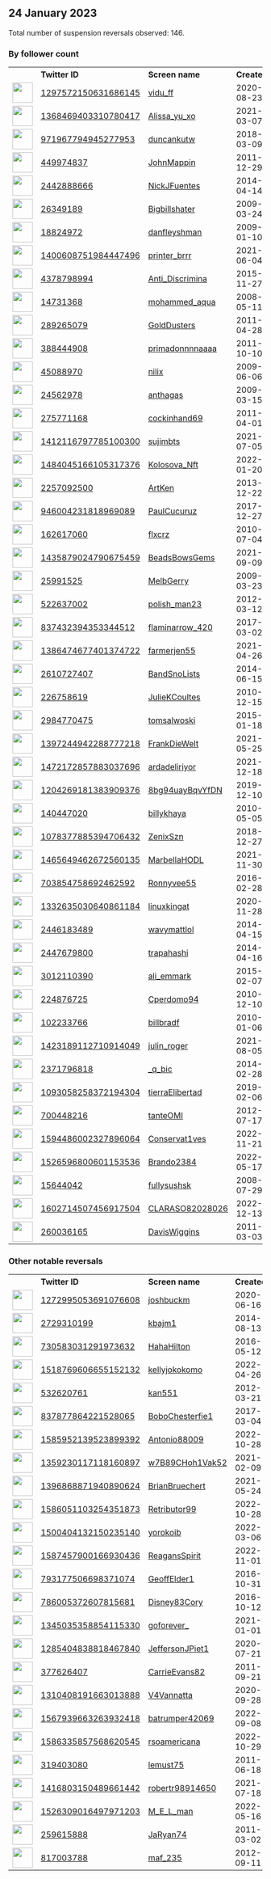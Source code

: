 
## 24 January 2023
Total number of suspension reversals observed: 146.

### By follower count
<table><tr><th></th><th align="left">Twitter ID</th><th align="left">Screen name</th>
<th align="left">Created</th><th align="left">Status</th><th align="left">Suspended</th><th align="left">Followers</th>
<tr><td><a href="https://pbs.twimg.com/profile_images/1520180898767032323/NLma2e0D_normal.jpg"><img src="https://pbs.twimg.com/profile_images/1520180898767032323/NLma2e0D_normal.jpg" width="40px" height="40px" align="center"/></a></td><td><a href="https://twitter.com/intent/user?user_id=1297572150631686145">1297572150631686145</a></td><td><a href="https://twitter.com/vidu_ff">vidu_ff</a></td><td>2020-08-23</td><td align="center"></td><td>2023-01-19</td><td>296469</td></tr>
<tr><td><a href="https://pbs.twimg.com/profile_images/1422438578970234888/LG7dt_pP_normal.jpg"><img src="https://pbs.twimg.com/profile_images/1422438578970234888/LG7dt_pP_normal.jpg" width="40px" height="40px" align="center"/></a></td><td><a href="https://twitter.com/intent/user?user_id=1368469403310780417">1368469403310780417</a></td><td><a href="https://twitter.com/Alissa_yu_xo">Alissa_yu_xo</a></td><td>2021-03-07</td><td align="center"></td><td>2022-03-11</td><td>287848</td></tr>
<tr><td><a href="https://pbs.twimg.com/profile_images/1495375855949778951/5C85Adxz_normal.jpg"><img src="https://pbs.twimg.com/profile_images/1495375855949778951/5C85Adxz_normal.jpg" width="40px" height="40px" align="center"/></a></td><td><a href="https://twitter.com/intent/user?user_id=971967794945277953">971967794945277953</a></td><td><a href="https://twitter.com/duncankutw">duncankutw</a></td><td>2018-03-09</td><td align="center"></td><td>2023-01-18</td><td>272287</td></tr>
<tr><td><a href="https://pbs.twimg.com/profile_images/1383851137132945417/RaBQj6Cu_normal.jpg"><img src="https://pbs.twimg.com/profile_images/1383851137132945417/RaBQj6Cu_normal.jpg" width="40px" height="40px" align="center"/></a></td><td><a href="https://twitter.com/intent/user?user_id=449974837">449974837</a></td><td><a href="https://twitter.com/JohnMappin">JohnMappin</a></td><td>2011-12-29</td><td align="center"></td><td></td><td>151087</td></tr>
<tr><td><a href="https://pbs.twimg.com/profile_images/1617875006343761928/e4foWyba_normal.jpg"><img src="https://pbs.twimg.com/profile_images/1617875006343761928/e4foWyba_normal.jpg" width="40px" height="40px" align="center"/></a></td><td><a href="https://twitter.com/intent/user?user_id=2442888666">2442888666</a></td><td><a href="https://twitter.com/NickJFuentes">NickJFuentes</a></td><td>2014-04-14</td><td align="center">✔️</td><td></td><td>123437</td></tr>
<tr><td><a href="https://pbs.twimg.com/profile_images/1371775537304190980/PuuWf82n_normal.jpg"><img src="https://pbs.twimg.com/profile_images/1371775537304190980/PuuWf82n_normal.jpg" width="40px" height="40px" align="center"/></a></td><td><a href="https://twitter.com/intent/user?user_id=26349189">26349189</a></td><td><a href="https://twitter.com/Bigbillshater">Bigbillshater</a></td><td>2009-03-24</td><td align="center"></td><td></td><td>37704</td></tr>
<tr><td><a href="https://abs.twimg.com/sticky/default_profile_images/default_profile_normal.png"><img src="https://abs.twimg.com/sticky/default_profile_images/default_profile_normal.png" width="40px" height="40px" align="center"/></a></td><td><a href="https://twitter.com/intent/user?user_id=18824972">18824972</a></td><td><a href="https://twitter.com/danfleyshman">danfleyshman</a></td><td>2009-01-10</td><td align="center"></td><td></td><td>28854</td></tr>
<tr><td><a href="https://pbs.twimg.com/profile_images/1617721421014106112/CQGG9MSM_normal.jpg"><img src="https://pbs.twimg.com/profile_images/1617721421014106112/CQGG9MSM_normal.jpg" width="40px" height="40px" align="center"/></a></td><td><a href="https://twitter.com/intent/user?user_id=1400608751984447496">1400608751984447496</a></td><td><a href="https://twitter.com/printer_brrr">printer_brrr</a></td><td>2021-06-04</td><td align="center"></td><td>2023-01-12</td><td>10336</td></tr>
<tr><td><a href="https://pbs.twimg.com/profile_images/1267387499975897088/e1m_Gtlg_normal.jpg"><img src="https://pbs.twimg.com/profile_images/1267387499975897088/e1m_Gtlg_normal.jpg" width="40px" height="40px" align="center"/></a></td><td><a href="https://twitter.com/intent/user?user_id=4378798994">4378798994</a></td><td><a href="https://twitter.com/Anti_Discrimina">Anti_Discrimina</a></td><td>2015-11-27</td><td align="center"></td><td>2023-01-19</td><td>5607</td></tr>
<tr><td><a href="https://pbs.twimg.com/profile_images/1320478310313451524/6W26UHWS_normal.jpg"><img src="https://pbs.twimg.com/profile_images/1320478310313451524/6W26UHWS_normal.jpg" width="40px" height="40px" align="center"/></a></td><td><a href="https://twitter.com/intent/user?user_id=14731368">14731368</a></td><td><a href="https://twitter.com/mohammed_aqua">mohammed_aqua</a></td><td>2008-05-11</td><td align="center"></td><td>2022-12-07</td><td>5011</td></tr>
<tr><td><a href="https://pbs.twimg.com/profile_images/1598680474187988994/uJ7RS1iW_normal.jpg"><img src="https://pbs.twimg.com/profile_images/1598680474187988994/uJ7RS1iW_normal.jpg" width="40px" height="40px" align="center"/></a></td><td><a href="https://twitter.com/intent/user?user_id=289265079">289265079</a></td><td><a href="https://twitter.com/GoldDusters">GoldDusters</a></td><td>2011-04-28</td><td align="center"></td><td>2023-01-03</td><td>4515</td></tr>
<tr><td><a href="https://pbs.twimg.com/profile_images/1604379819986255872/0ujz-Fhd_normal.jpg"><img src="https://pbs.twimg.com/profile_images/1604379819986255872/0ujz-Fhd_normal.jpg" width="40px" height="40px" align="center"/></a></td><td><a href="https://twitter.com/intent/user?user_id=388444908">388444908</a></td><td><a href="https://twitter.com/primadonnnnaaaa">primadonnnnaaaa</a></td><td>2011-10-10</td><td align="center"></td><td>2023-01-19</td><td>3900</td></tr>
<tr><td><a href="https://pbs.twimg.com/profile_images/1512616061417541632/xxNLcmNG_normal.jpg"><img src="https://pbs.twimg.com/profile_images/1512616061417541632/xxNLcmNG_normal.jpg" width="40px" height="40px" align="center"/></a></td><td><a href="https://twitter.com/intent/user?user_id=45088970">45088970</a></td><td><a href="https://twitter.com/nilix">nilix</a></td><td>2009-06-06</td><td align="center"></td><td>2022-05-04</td><td>3218</td></tr>
<tr><td><a href="https://pbs.twimg.com/profile_images/1490688765031030784/Voh7zI0f_normal.jpg"><img src="https://pbs.twimg.com/profile_images/1490688765031030784/Voh7zI0f_normal.jpg" width="40px" height="40px" align="center"/></a></td><td><a href="https://twitter.com/intent/user?user_id=24562978">24562978</a></td><td><a href="https://twitter.com/anthagas">anthagas</a></td><td>2009-03-15</td><td align="center"></td><td>2023-01-18</td><td>3046</td></tr>
<tr><td><a href="https://pbs.twimg.com/profile_images/3249867325/f88573cff171018dbdfacf0cc3f68bc9_normal.jpeg"><img src="https://pbs.twimg.com/profile_images/3249867325/f88573cff171018dbdfacf0cc3f68bc9_normal.jpeg" width="40px" height="40px" align="center"/></a></td><td><a href="https://twitter.com/intent/user?user_id=275771168">275771168</a></td><td><a href="https://twitter.com/cockinhand69">cockinhand69</a></td><td>2011-04-01</td><td align="center"></td><td></td><td>3001</td></tr>
<tr><td><a href="https://pbs.twimg.com/profile_images/1616213910616408067/1pLYdLly_normal.jpg"><img src="https://pbs.twimg.com/profile_images/1616213910616408067/1pLYdLly_normal.jpg" width="40px" height="40px" align="center"/></a></td><td><a href="https://twitter.com/intent/user?user_id=1412116797785100300">1412116797785100300</a></td><td><a href="https://twitter.com/sujimbts">sujimbts</a></td><td>2021-07-05</td><td align="center"></td><td>2023-01-19</td><td>2147</td></tr>
<tr><td><a href="https://pbs.twimg.com/profile_images/1609511361792311299/r7M5Vr0f_normal.jpg"><img src="https://pbs.twimg.com/profile_images/1609511361792311299/r7M5Vr0f_normal.jpg" width="40px" height="40px" align="center"/></a></td><td><a href="https://twitter.com/intent/user?user_id=1484045166105317376">1484045166105317376</a></td><td><a href="https://twitter.com/Kolosova_Nft">Kolosova_Nft</a></td><td>2022-01-20</td><td align="center"></td><td>2023-01-12</td><td>2078</td></tr>
<tr><td><a href="https://pbs.twimg.com/profile_images/1151495360163901442/RY1j_6KO_normal.jpg"><img src="https://pbs.twimg.com/profile_images/1151495360163901442/RY1j_6KO_normal.jpg" width="40px" height="40px" align="center"/></a></td><td><a href="https://twitter.com/intent/user?user_id=2257092500">2257092500</a></td><td><a href="https://twitter.com/ArtKen">ArtKen</a></td><td>2013-12-22</td><td align="center"></td><td>2022-07-19</td><td>1850</td></tr>
<tr><td><a href="https://pbs.twimg.com/profile_images/1614375197338910724/YnV4B1ca_normal.jpg"><img src="https://pbs.twimg.com/profile_images/1614375197338910724/YnV4B1ca_normal.jpg" width="40px" height="40px" align="center"/></a></td><td><a href="https://twitter.com/intent/user?user_id=946004231818969089">946004231818969089</a></td><td><a href="https://twitter.com/PaulCucuruz">PaulCucuruz</a></td><td>2017-12-27</td><td align="center"></td><td>2023-01-07</td><td>1325</td></tr>
<tr><td><a href="https://pbs.twimg.com/profile_images/900484092390670336/hRNcIece_normal.jpg"><img src="https://pbs.twimg.com/profile_images/900484092390670336/hRNcIece_normal.jpg" width="40px" height="40px" align="center"/></a></td><td><a href="https://twitter.com/intent/user?user_id=162617060">162617060</a></td><td><a href="https://twitter.com/flxcrz">flxcrz</a></td><td>2010-07-04</td><td align="center"></td><td>2023-01-15</td><td>1279</td></tr>
<tr><td><a href="https://pbs.twimg.com/profile_images/1610087774719471618/0dxjfTfX_normal.jpg"><img src="https://pbs.twimg.com/profile_images/1610087774719471618/0dxjfTfX_normal.jpg" width="40px" height="40px" align="center"/></a></td><td><a href="https://twitter.com/intent/user?user_id=1435879024790675459">1435879024790675459</a></td><td><a href="https://twitter.com/BeadsBowsGems">BeadsBowsGems</a></td><td>2021-09-09</td><td align="center">🔒</td><td>2023-01-10</td><td>1236</td></tr>
<tr><td><a href="https://pbs.twimg.com/profile_images/3257794101/038b575d89b30713ebfeb5d2608e736c_normal.jpeg"><img src="https://pbs.twimg.com/profile_images/3257794101/038b575d89b30713ebfeb5d2608e736c_normal.jpeg" width="40px" height="40px" align="center"/></a></td><td><a href="https://twitter.com/intent/user?user_id=25991525">25991525</a></td><td><a href="https://twitter.com/MelbGerry">MelbGerry</a></td><td>2009-03-23</td><td align="center"></td><td></td><td>1157</td></tr>
<tr><td><a href="https://pbs.twimg.com/profile_images/1439669924633448449/ptfUNxkz_normal.jpg"><img src="https://pbs.twimg.com/profile_images/1439669924633448449/ptfUNxkz_normal.jpg" width="40px" height="40px" align="center"/></a></td><td><a href="https://twitter.com/intent/user?user_id=522637002">522637002</a></td><td><a href="https://twitter.com/polish_man23">polish_man23</a></td><td>2012-03-12</td><td align="center"></td><td>2022-08-17</td><td>1061</td></tr>
<tr><td><a href="https://pbs.twimg.com/profile_images/1617189656260448257/5AKgZINr_normal.jpg"><img src="https://pbs.twimg.com/profile_images/1617189656260448257/5AKgZINr_normal.jpg" width="40px" height="40px" align="center"/></a></td><td><a href="https://twitter.com/intent/user?user_id=837432394353344512">837432394353344512</a></td><td><a href="https://twitter.com/flaminarrow_420">flaminarrow_420</a></td><td>2017-03-02</td><td align="center"></td><td>2022-07-25</td><td>1058</td></tr>
<tr><td><a href="https://pbs.twimg.com/profile_images/1600266779053301760/SSuWeXei_normal.jpg"><img src="https://pbs.twimg.com/profile_images/1600266779053301760/SSuWeXei_normal.jpg" width="40px" height="40px" align="center"/></a></td><td><a href="https://twitter.com/intent/user?user_id=1386474677401374722">1386474677401374722</a></td><td><a href="https://twitter.com/farmerjen55">farmerjen55</a></td><td>2021-04-26</td><td align="center"></td><td>2023-01-16</td><td>1012</td></tr>
<tr><td><a href="https://pbs.twimg.com/profile_images/1015621914314919936/hU9V1_CQ_normal.jpg"><img src="https://pbs.twimg.com/profile_images/1015621914314919936/hU9V1_CQ_normal.jpg" width="40px" height="40px" align="center"/></a></td><td><a href="https://twitter.com/intent/user?user_id=2610727407">2610727407</a></td><td><a href="https://twitter.com/BandSnoLists">BandSnoLists</a></td><td>2014-06-15</td><td align="center"></td><td></td><td>1006</td></tr>
<tr><td><a href="https://pbs.twimg.com/profile_images/1361131249369243648/MAqsaNPU_normal.jpg"><img src="https://pbs.twimg.com/profile_images/1361131249369243648/MAqsaNPU_normal.jpg" width="40px" height="40px" align="center"/></a></td><td><a href="https://twitter.com/intent/user?user_id=226758619">226758619</a></td><td><a href="https://twitter.com/JulieKCoultes">JulieKCoultes</a></td><td>2010-12-15</td><td align="center"></td><td>2023-01-16</td><td>911</td></tr>
<tr><td><a href="https://pbs.twimg.com/profile_images/1616163483837407233/1eGchj3E_normal.jpg"><img src="https://pbs.twimg.com/profile_images/1616163483837407233/1eGchj3E_normal.jpg" width="40px" height="40px" align="center"/></a></td><td><a href="https://twitter.com/intent/user?user_id=2984770475">2984770475</a></td><td><a href="https://twitter.com/tomsalwoski">tomsalwoski</a></td><td>2015-01-18</td><td align="center"></td><td>2023-01-18</td><td>681</td></tr>
<tr><td><a href="https://pbs.twimg.com/profile_images/1598316224420941826/q4DvN1JT_normal.jpg"><img src="https://pbs.twimg.com/profile_images/1598316224420941826/q4DvN1JT_normal.jpg" width="40px" height="40px" align="center"/></a></td><td><a href="https://twitter.com/intent/user?user_id=1397244942288777218">1397244942288777218</a></td><td><a href="https://twitter.com/FrankDieWelt">FrankDieWelt</a></td><td>2021-05-25</td><td align="center"></td><td>2023-01-19</td><td>676</td></tr>
<tr><td><a href="https://pbs.twimg.com/profile_images/1607099711609085952/Dx1EjG8F_normal.png"><img src="https://pbs.twimg.com/profile_images/1607099711609085952/Dx1EjG8F_normal.png" width="40px" height="40px" align="center"/></a></td><td><a href="https://twitter.com/intent/user?user_id=1472172857883037696">1472172857883037696</a></td><td><a href="https://twitter.com/ardadeliriyor">ardadeliriyor</a></td><td>2021-12-18</td><td align="center">🔒</td><td>2023-01-04</td><td>675</td></tr>
<tr><td><a href="https://pbs.twimg.com/profile_images/1204273016202551296/5WDqYsiI_normal.jpg"><img src="https://pbs.twimg.com/profile_images/1204273016202551296/5WDqYsiI_normal.jpg" width="40px" height="40px" align="center"/></a></td><td><a href="https://twitter.com/intent/user?user_id=1204269181383909376">1204269181383909376</a></td><td><a href="https://twitter.com/8bg94uayBqvYfDN">8bg94uayBqvYfDN</a></td><td>2019-12-10</td><td align="center"></td><td>2023-01-14</td><td>633</td></tr>
<tr><td><a href="https://pbs.twimg.com/profile_images/1535382528772685826/keSSWBGS_normal.jpg"><img src="https://pbs.twimg.com/profile_images/1535382528772685826/keSSWBGS_normal.jpg" width="40px" height="40px" align="center"/></a></td><td><a href="https://twitter.com/intent/user?user_id=140447020">140447020</a></td><td><a href="https://twitter.com/billykhaya">billykhaya</a></td><td>2010-05-05</td><td align="center"></td><td>2022-12-16</td><td>604</td></tr>
<tr><td><a href="https://pbs.twimg.com/profile_images/1593523069016064000/6BzC9H0R_normal.jpg"><img src="https://pbs.twimg.com/profile_images/1593523069016064000/6BzC9H0R_normal.jpg" width="40px" height="40px" align="center"/></a></td><td><a href="https://twitter.com/intent/user?user_id=1078377885394706432">1078377885394706432</a></td><td><a href="https://twitter.com/ZenixSzn">ZenixSzn</a></td><td>2018-12-27</td><td align="center"></td><td>2022-11-25</td><td>573</td></tr>
<tr><td><a href="https://pbs.twimg.com/profile_images/1601265243002486786/vTKcLy6m_normal.jpg"><img src="https://pbs.twimg.com/profile_images/1601265243002486786/vTKcLy6m_normal.jpg" width="40px" height="40px" align="center"/></a></td><td><a href="https://twitter.com/intent/user?user_id=1465649462672560135">1465649462672560135</a></td><td><a href="https://twitter.com/MarbellaHODL">MarbellaHODL</a></td><td>2021-11-30</td><td align="center"></td><td>2023-01-13</td><td>406</td></tr>
<tr><td><a href="https://pbs.twimg.com/profile_images/703859684667629568/bREdN0nh_normal.jpg"><img src="https://pbs.twimg.com/profile_images/703859684667629568/bREdN0nh_normal.jpg" width="40px" height="40px" align="center"/></a></td><td><a href="https://twitter.com/intent/user?user_id=703854758692462592">703854758692462592</a></td><td><a href="https://twitter.com/Ronnyvee55">Ronnyvee55</a></td><td>2016-02-28</td><td align="center"></td><td></td><td>389</td></tr>
<tr><td><a href="https://pbs.twimg.com/profile_images/1332676347697770498/uZphCxgr_normal.jpg"><img src="https://pbs.twimg.com/profile_images/1332676347697770498/uZphCxgr_normal.jpg" width="40px" height="40px" align="center"/></a></td><td><a href="https://twitter.com/intent/user?user_id=1332635030640861184">1332635030640861184</a></td><td><a href="https://twitter.com/linuxkingat">linuxkingat</a></td><td>2020-11-28</td><td align="center"></td><td>2023-01-14</td><td>388</td></tr>
<tr><td><a href="https://pbs.twimg.com/profile_images/1503510720813617152/zBwusyXX_normal.jpg"><img src="https://pbs.twimg.com/profile_images/1503510720813617152/zBwusyXX_normal.jpg" width="40px" height="40px" align="center"/></a></td><td><a href="https://twitter.com/intent/user?user_id=2446183489">2446183489</a></td><td><a href="https://twitter.com/wavymattlol">wavymattlol</a></td><td>2014-04-15</td><td align="center"></td><td>2022-03-20</td><td>357</td></tr>
<tr><td><a href="https://pbs.twimg.com/profile_images/1568548429734764547/VdgEFGjs_normal.jpg"><img src="https://pbs.twimg.com/profile_images/1568548429734764547/VdgEFGjs_normal.jpg" width="40px" height="40px" align="center"/></a></td><td><a href="https://twitter.com/intent/user?user_id=2447679800">2447679800</a></td><td><a href="https://twitter.com/trapahashi">trapahashi</a></td><td>2014-04-16</td><td align="center"></td><td>2022-09-14</td><td>338</td></tr>
<tr><td><a href="https://pbs.twimg.com/profile_images/1604604763189936129/17T--Zw1_normal.jpg"><img src="https://pbs.twimg.com/profile_images/1604604763189936129/17T--Zw1_normal.jpg" width="40px" height="40px" align="center"/></a></td><td><a href="https://twitter.com/intent/user?user_id=3012110390">3012110390</a></td><td><a href="https://twitter.com/ali_emmark">ali_emmark</a></td><td>2015-02-07</td><td align="center"></td><td>2023-01-11</td><td>321</td></tr>
<tr><td><a href="https://pbs.twimg.com/profile_images/1468021800584073218/5pv0pYt5_normal.jpg"><img src="https://pbs.twimg.com/profile_images/1468021800584073218/5pv0pYt5_normal.jpg" width="40px" height="40px" align="center"/></a></td><td><a href="https://twitter.com/intent/user?user_id=224876725">224876725</a></td><td><a href="https://twitter.com/Cperdomo94">Cperdomo94</a></td><td>2010-12-10</td><td align="center"></td><td>2023-01-13</td><td>304</td></tr>
<tr><td><a href="https://pbs.twimg.com/profile_images/1567499524817539074/0RBFKgat_normal.png"><img src="https://pbs.twimg.com/profile_images/1567499524817539074/0RBFKgat_normal.png" width="40px" height="40px" align="center"/></a></td><td><a href="https://twitter.com/intent/user?user_id=102233766">102233766</a></td><td><a href="https://twitter.com/billbradf">billbradf</a></td><td>2010-01-06</td><td align="center"></td><td>2022-09-25</td><td>296</td></tr>
<tr><td><a href="https://pbs.twimg.com/profile_images/1465292671480696839/0h4jWHOh_normal.jpg"><img src="https://pbs.twimg.com/profile_images/1465292671480696839/0h4jWHOh_normal.jpg" width="40px" height="40px" align="center"/></a></td><td><a href="https://twitter.com/intent/user?user_id=1423189112710914049">1423189112710914049</a></td><td><a href="https://twitter.com/julin_roger">julin_roger</a></td><td>2021-08-05</td><td align="center"></td><td></td><td>274</td></tr>
<tr><td><a href="https://pbs.twimg.com/profile_images/1590616539669176321/uleM9LI5_normal.jpg"><img src="https://pbs.twimg.com/profile_images/1590616539669176321/uleM9LI5_normal.jpg" width="40px" height="40px" align="center"/></a></td><td><a href="https://twitter.com/intent/user?user_id=2371796818">2371796818</a></td><td><a href="https://twitter.com/_q_bic">_q_bic</a></td><td>2014-02-28</td><td align="center"></td><td>2023-01-19</td><td>262</td></tr>
<tr><td><a href="https://pbs.twimg.com/profile_images/1580786324407144448/Xiy8EmhP_normal.jpg"><img src="https://pbs.twimg.com/profile_images/1580786324407144448/Xiy8EmhP_normal.jpg" width="40px" height="40px" align="center"/></a></td><td><a href="https://twitter.com/intent/user?user_id=1093058258372194304">1093058258372194304</a></td><td><a href="https://twitter.com/tierraElibertad">tierraElibertad</a></td><td>2019-02-06</td><td align="center"></td><td>2023-01-17</td><td>239</td></tr>
<tr><td><a href="https://pbs.twimg.com/profile_images/1614832974780063744/dHqA2GQQ_normal.jpg"><img src="https://pbs.twimg.com/profile_images/1614832974780063744/dHqA2GQQ_normal.jpg" width="40px" height="40px" align="center"/></a></td><td><a href="https://twitter.com/intent/user?user_id=700448216">700448216</a></td><td><a href="https://twitter.com/tanteOMI">tanteOMI</a></td><td>2012-07-17</td><td align="center"></td><td>2023-01-18</td><td>218</td></tr>
<tr><td><a href="https://pbs.twimg.com/profile_images/1594488241696161797/ucvBZIlJ_normal.jpg"><img src="https://pbs.twimg.com/profile_images/1594488241696161797/ucvBZIlJ_normal.jpg" width="40px" height="40px" align="center"/></a></td><td><a href="https://twitter.com/intent/user?user_id=1594486002327896064">1594486002327896064</a></td><td><a href="https://twitter.com/Conservat1ves">Conservat1ves</a></td><td>2022-11-21</td><td align="center"></td><td>2022-12-16</td><td>210</td></tr>
<tr><td><a href="https://pbs.twimg.com/profile_images/1576631187526676480/jsOVhj_w_normal.jpg"><img src="https://pbs.twimg.com/profile_images/1576631187526676480/jsOVhj_w_normal.jpg" width="40px" height="40px" align="center"/></a></td><td><a href="https://twitter.com/intent/user?user_id=1526596800601153536">1526596800601153536</a></td><td><a href="https://twitter.com/Brando2384">Brando2384</a></td><td>2022-05-17</td><td align="center"></td><td>2023-01-16</td><td>207</td></tr>
<tr><td><a href="https://pbs.twimg.com/profile_images/1337178040695189504/1RFwUs_X_normal.jpg"><img src="https://pbs.twimg.com/profile_images/1337178040695189504/1RFwUs_X_normal.jpg" width="40px" height="40px" align="center"/></a></td><td><a href="https://twitter.com/intent/user?user_id=15644042">15644042</a></td><td><a href="https://twitter.com/fullysushsk">fullysushsk</a></td><td>2008-07-29</td><td align="center"></td><td>2022-10-28</td><td>182</td></tr>
<tr><td><a href="https://pbs.twimg.com/profile_images/1602714806288384000/PEdLXuBz_normal.jpg"><img src="https://pbs.twimg.com/profile_images/1602714806288384000/PEdLXuBz_normal.jpg" width="40px" height="40px" align="center"/></a></td><td><a href="https://twitter.com/intent/user?user_id=1602714507456917504">1602714507456917504</a></td><td><a href="https://twitter.com/CLARASO82028026">CLARASO82028026</a></td><td>2022-12-13</td><td align="center"></td><td>2023-01-15</td><td>173</td></tr>
<tr><td><a href="https://pbs.twimg.com/profile_images/1516598887909310465/c2Q_nU3C_normal.jpg"><img src="https://pbs.twimg.com/profile_images/1516598887909310465/c2Q_nU3C_normal.jpg" width="40px" height="40px" align="center"/></a></td><td><a href="https://twitter.com/intent/user?user_id=260036165">260036165</a></td><td><a href="https://twitter.com/DavisWiggins">DavisWiggins</a></td><td>2011-03-03</td><td align="center"></td><td>2023-01-18</td><td>172</td></tr>
</table>

### Other notable reversals
<table><tr><th></th><th align="left">Twitter ID</th><th align="left">Screen name</th>
<th align="left">Created</th><th align="left">Status</th><th align="left">Suspended</th><th align="left">Followers</th>
<tr><td><a href="https://pbs.twimg.com/profile_images/1573132996336832515/I1UcllkA_normal.jpg"><img src="https://pbs.twimg.com/profile_images/1573132996336832515/I1UcllkA_normal.jpg" width="40px" height="40px" align="center"/></a></td><td><a href="https://twitter.com/intent/user?user_id=1272995053691076608">1272995053691076608</a></td><td><a href="https://twitter.com/joshbuckm">joshbuckm</a></td><td>2020-06-16</td><td align="center"></td><td>2023-01-18</td><td>34</td></tr>
<tr><td><a href="https://abs.twimg.com/sticky/default_profile_images/default_profile_normal.png"><img src="https://abs.twimg.com/sticky/default_profile_images/default_profile_normal.png" width="40px" height="40px" align="center"/></a></td><td><a href="https://twitter.com/intent/user?user_id=2729310199">2729310199</a></td><td><a href="https://twitter.com/kbajm1">kbajm1</a></td><td>2014-08-13</td><td align="center"></td><td>2023-01-18</td><td>79</td></tr>
<tr><td><a href="https://pbs.twimg.com/profile_images/971903441269346305/RvQdcbvz_normal.jpg"><img src="https://pbs.twimg.com/profile_images/971903441269346305/RvQdcbvz_normal.jpg" width="40px" height="40px" align="center"/></a></td><td><a href="https://twitter.com/intent/user?user_id=730583031291973632">730583031291973632</a></td><td><a href="https://twitter.com/HahaHilton">HahaHilton</a></td><td>2016-05-12</td><td align="center"></td><td>2023-01-18</td><td>18</td></tr>
<tr><td><a href="https://pbs.twimg.com/profile_images/1534346203667767296/aOwhXkR0_normal.jpg"><img src="https://pbs.twimg.com/profile_images/1534346203667767296/aOwhXkR0_normal.jpg" width="40px" height="40px" align="center"/></a></td><td><a href="https://twitter.com/intent/user?user_id=1518769606655152132">1518769606655152132</a></td><td><a href="https://twitter.com/kellyjokokomo">kellyjokokomo</a></td><td>2022-04-26</td><td align="center"></td><td>2023-01-18</td><td>12</td></tr>
<tr><td><a href="https://pbs.twimg.com/profile_images/1512193308990357506/61rWRXdl_normal.jpg"><img src="https://pbs.twimg.com/profile_images/1512193308990357506/61rWRXdl_normal.jpg" width="40px" height="40px" align="center"/></a></td><td><a href="https://twitter.com/intent/user?user_id=532620761">532620761</a></td><td><a href="https://twitter.com/kan551">kan551</a></td><td>2012-03-21</td><td align="center"></td><td>2023-01-17</td><td>30</td></tr>
<tr><td><a href="https://abs.twimg.com/sticky/default_profile_images/default_profile_normal.png"><img src="https://abs.twimg.com/sticky/default_profile_images/default_profile_normal.png" width="40px" height="40px" align="center"/></a></td><td><a href="https://twitter.com/intent/user?user_id=837877864221528065">837877864221528065</a></td><td><a href="https://twitter.com/BoboChesterfie1">BoboChesterfie1</a></td><td>2017-03-04</td><td align="center"></td><td>2023-01-11</td><td>113</td></tr>
<tr><td><a href="https://pbs.twimg.com/profile_images/1586462122455826432/KBlf39AO_normal.jpg"><img src="https://pbs.twimg.com/profile_images/1586462122455826432/KBlf39AO_normal.jpg" width="40px" height="40px" align="center"/></a></td><td><a href="https://twitter.com/intent/user?user_id=1585952139523899392">1585952139523899392</a></td><td><a href="https://twitter.com/Antonio88009">Antonio88009</a></td><td>2022-10-28</td><td align="center"></td><td>2023-01-19</td><td>4</td></tr>
<tr><td><a href="https://pbs.twimg.com/profile_images/1476678209399889924/4z-IcXJk_normal.jpg"><img src="https://pbs.twimg.com/profile_images/1476678209399889924/4z-IcXJk_normal.jpg" width="40px" height="40px" align="center"/></a></td><td><a href="https://twitter.com/intent/user?user_id=1359230117118160897">1359230117118160897</a></td><td><a href="https://twitter.com/w7B89CHoh1Vak52">w7B89CHoh1Vak52</a></td><td>2021-02-09</td><td align="center"></td><td>2023-01-06</td><td>91</td></tr>
<tr><td><a href="https://pbs.twimg.com/profile_images/1396870416698945542/IzzOgvQ3_normal.jpg"><img src="https://pbs.twimg.com/profile_images/1396870416698945542/IzzOgvQ3_normal.jpg" width="40px" height="40px" align="center"/></a></td><td><a href="https://twitter.com/intent/user?user_id=1396868871940890624">1396868871940890624</a></td><td><a href="https://twitter.com/BrianBruechert">BrianBruechert</a></td><td>2021-05-24</td><td align="center"></td><td>2023-01-19</td><td>39</td></tr>
<tr><td><a href="https://pbs.twimg.com/profile_images/1586052107991400449/bjUTObBa_normal.jpg"><img src="https://pbs.twimg.com/profile_images/1586052107991400449/bjUTObBa_normal.jpg" width="40px" height="40px" align="center"/></a></td><td><a href="https://twitter.com/intent/user?user_id=1586051103254351873">1586051103254351873</a></td><td><a href="https://twitter.com/Retributor99">Retributor99</a></td><td>2022-10-28</td><td align="center"></td><td>2022-12-22</td><td>19</td></tr>
<tr><td><a href="https://pbs.twimg.com/profile_images/1587941531461328898/gRmiOtmJ_normal.jpg"><img src="https://pbs.twimg.com/profile_images/1587941531461328898/gRmiOtmJ_normal.jpg" width="40px" height="40px" align="center"/></a></td><td><a href="https://twitter.com/intent/user?user_id=1500404132150235140">1500404132150235140</a></td><td><a href="https://twitter.com/yorokoib">yorokoib</a></td><td>2022-03-06</td><td align="center"></td><td>2023-01-07</td><td>34</td></tr>
<tr><td><a href="https://pbs.twimg.com/profile_images/1587459027952443392/ge0yt7FD_normal.jpg"><img src="https://pbs.twimg.com/profile_images/1587459027952443392/ge0yt7FD_normal.jpg" width="40px" height="40px" align="center"/></a></td><td><a href="https://twitter.com/intent/user?user_id=1587457900166930436">1587457900166930436</a></td><td><a href="https://twitter.com/ReagansSpirit">ReagansSpirit</a></td><td>2022-11-01</td><td align="center"></td><td>2023-01-19</td><td>23</td></tr>
<tr><td><a href="https://pbs.twimg.com/profile_images/1597039210392854528/kjDONmDm_normal.jpg"><img src="https://pbs.twimg.com/profile_images/1597039210392854528/kjDONmDm_normal.jpg" width="40px" height="40px" align="center"/></a></td><td><a href="https://twitter.com/intent/user?user_id=793177506698371074">793177506698371074</a></td><td><a href="https://twitter.com/GeoffElder1">GeoffElder1</a></td><td>2016-10-31</td><td align="center"></td><td>2022-12-29</td><td>93</td></tr>
<tr><td><a href="https://pbs.twimg.com/profile_images/1604878872088035329/0sqDY3nG_normal.jpg"><img src="https://pbs.twimg.com/profile_images/1604878872088035329/0sqDY3nG_normal.jpg" width="40px" height="40px" align="center"/></a></td><td><a href="https://twitter.com/intent/user?user_id=786005372607815681">786005372607815681</a></td><td><a href="https://twitter.com/Disney83Cory">Disney83Cory</a></td><td>2016-10-12</td><td align="center"></td><td>2023-01-18</td><td>114</td></tr>
<tr><td><a href="https://pbs.twimg.com/profile_images/1349242240263192579/VB_nVSyd_normal.jpg"><img src="https://pbs.twimg.com/profile_images/1349242240263192579/VB_nVSyd_normal.jpg" width="40px" height="40px" align="center"/></a></td><td><a href="https://twitter.com/intent/user?user_id=1345035358854115330">1345035358854115330</a></td><td><a href="https://twitter.com/goforever_">goforever_</a></td><td>2021-01-01</td><td align="center"></td><td>2023-01-18</td><td>52</td></tr>
<tr><td><a href="https://pbs.twimg.com/profile_images/1285405125700354049/8EAYpZ9l_normal.jpg"><img src="https://pbs.twimg.com/profile_images/1285405125700354049/8EAYpZ9l_normal.jpg" width="40px" height="40px" align="center"/></a></td><td><a href="https://twitter.com/intent/user?user_id=1285404838818467840">1285404838818467840</a></td><td><a href="https://twitter.com/JeffersonJPiet1">JeffersonJPiet1</a></td><td>2020-07-21</td><td align="center"></td><td>2023-01-18</td><td>109</td></tr>
<tr><td><a href="https://pbs.twimg.com/profile_images/1593482115/Carrie_Profile_2_normal.JPG"><img src="https://pbs.twimg.com/profile_images/1593482115/Carrie_Profile_2_normal.JPG" width="40px" height="40px" align="center"/></a></td><td><a href="https://twitter.com/intent/user?user_id=377626407">377626407</a></td><td><a href="https://twitter.com/CarrieEvans82">CarrieEvans82</a></td><td>2011-09-21</td><td align="center"></td><td>2022-12-03</td><td>32</td></tr>
<tr><td><a href="https://pbs.twimg.com/profile_images/1526517432495513602/30Wi-t-1_normal.jpg"><img src="https://pbs.twimg.com/profile_images/1526517432495513602/30Wi-t-1_normal.jpg" width="40px" height="40px" align="center"/></a></td><td><a href="https://twitter.com/intent/user?user_id=1310408191663013888">1310408191663013888</a></td><td><a href="https://twitter.com/V4Vannatta">V4Vannatta</a></td><td>2020-09-28</td><td align="center">🔒</td><td>2023-01-14</td><td>7</td></tr>
<tr><td><a href="https://abs.twimg.com/sticky/default_profile_images/default_profile_normal.png"><img src="https://abs.twimg.com/sticky/default_profile_images/default_profile_normal.png" width="40px" height="40px" align="center"/></a></td><td><a href="https://twitter.com/intent/user?user_id=1567939663263932418">1567939663263932418</a></td><td><a href="https://twitter.com/batrumper42069">batrumper42069</a></td><td>2022-09-08</td><td align="center"></td><td>2022-11-20</td><td>2</td></tr>
<tr><td><a href="https://pbs.twimg.com/profile_images/1592744938965504000/hLUtk-go_normal.jpg"><img src="https://pbs.twimg.com/profile_images/1592744938965504000/hLUtk-go_normal.jpg" width="40px" height="40px" align="center"/></a></td><td><a href="https://twitter.com/intent/user?user_id=1586335857568620545">1586335857568620545</a></td><td><a href="https://twitter.com/rsoamericana">rsoamericana</a></td><td>2022-10-29</td><td align="center"></td><td>2023-01-19</td><td>7</td></tr>
<tr><td><a href="https://pbs.twimg.com/profile_images/542813997951889409/cc_Yt-oZ_normal.jpeg"><img src="https://pbs.twimg.com/profile_images/542813997951889409/cc_Yt-oZ_normal.jpeg" width="40px" height="40px" align="center"/></a></td><td><a href="https://twitter.com/intent/user?user_id=319403080">319403080</a></td><td><a href="https://twitter.com/lemust75">lemust75</a></td><td>2011-06-18</td><td align="center"></td><td>2023-01-18</td><td>3</td></tr>
<tr><td><a href="https://pbs.twimg.com/profile_images/1416803556380844040/YDSGbuar_normal.jpg"><img src="https://pbs.twimg.com/profile_images/1416803556380844040/YDSGbuar_normal.jpg" width="40px" height="40px" align="center"/></a></td><td><a href="https://twitter.com/intent/user?user_id=1416803150489661442">1416803150489661442</a></td><td><a href="https://twitter.com/robertr98914650">robertr98914650</a></td><td>2021-07-18</td><td align="center"></td><td>2023-01-18</td><td>116</td></tr>
<tr><td><a href="https://pbs.twimg.com/profile_images/1578598405806460929/6P-FuYS9_normal.jpg"><img src="https://pbs.twimg.com/profile_images/1578598405806460929/6P-FuYS9_normal.jpg" width="40px" height="40px" align="center"/></a></td><td><a href="https://twitter.com/intent/user?user_id=1526309016497971203">1526309016497971203</a></td><td><a href="https://twitter.com/M_E_L_man">M_E_L_man</a></td><td>2022-05-16</td><td align="center"></td><td>2023-01-17</td><td>23</td></tr>
<tr><td><a href="https://pbs.twimg.com/profile_images/1259363218/Side_Mirror_Sunset_normal.jpg"><img src="https://pbs.twimg.com/profile_images/1259363218/Side_Mirror_Sunset_normal.jpg" width="40px" height="40px" align="center"/></a></td><td><a href="https://twitter.com/intent/user?user_id=259615888">259615888</a></td><td><a href="https://twitter.com/JaRyan74">JaRyan74</a></td><td>2011-03-02</td><td align="center"></td><td>2022-12-12</td><td>12</td></tr>
<tr><td><a href="https://pbs.twimg.com/profile_images/1023252006511828993/RadutUge_normal.jpg"><img src="https://pbs.twimg.com/profile_images/1023252006511828993/RadutUge_normal.jpg" width="40px" height="40px" align="center"/></a></td><td><a href="https://twitter.com/intent/user?user_id=817003788">817003788</a></td><td><a href="https://twitter.com/maf_235">maf_235</a></td><td>2012-09-11</td><td align="center">🔒</td><td>2023-01-18</td><td>50</td></tr>
</table>

